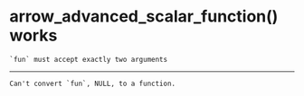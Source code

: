 # arrow_advanced_scalar_function() works

    `fun` must accept exactly two arguments

---

    Can't convert `fun`, NULL, to a function.


